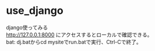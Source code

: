 # use_django
django使ってみる  
http://127.0.0.1:8000 にアクセスするとローカルで確認できる。  
bat: dj.batからcd mysiteでrun.batで実行、Ctrl-Cで終了。
